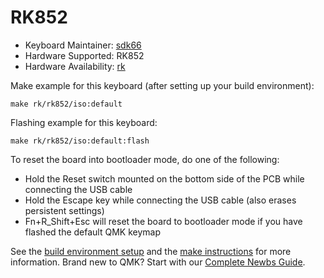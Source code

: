 # RK852

* Keyboard Maintainer: [sdk66](https://github.com/sdk66)
* Hardware Supported: RK852
* Hardware Availability: [rk](http://www.rkgaming.com)

Make example for this keyboard (after setting up your build environment):

    make rk/rk852/iso:default
        
Flashing example for this keyboard:

    make rk/rk852/iso:default:flash

To reset the board into bootloader mode, do one of the following:

* Hold the Reset switch mounted on the bottom side of the PCB while connecting the USB cable
* Hold the Escape key while connecting the USB cable (also erases persistent settings)
* Fn+R_Shift+Esc will reset the board to bootloader mode if you have flashed the default QMK keymap

See the [build environment setup](https://docs.qmk.fm/#/getting_started_build_tools) and the [make instructions](https://docs.qmk.fm/#/getting_started_make_guide) for more information. Brand new to QMK? Start with our [Complete Newbs Guide](https://docs.qmk.fm/#/newbs).

